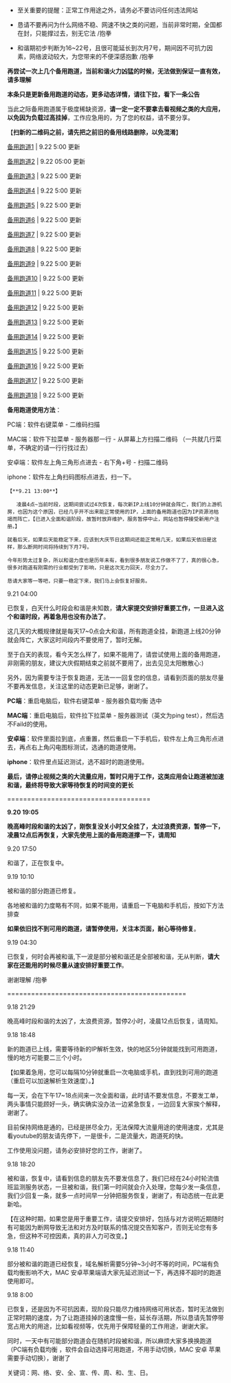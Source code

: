 - 至关重要的提醒：正常工作用途之外，请务必不要访问任何违法网站

- 恳请不要再问为什么网络不稳、网速不快之类的问题，当前非常时期，全国都在封，只能撑过去，别无它法  /抱拳

- 和谐期初步判断为16~22号，且很可能延长到次月7号，期间因不可抗力因素，网络波动较大，为您带来的不便深感抱歉 /抱拳

**再尝试一次上几个备用跑道，当前和谐火力凶猛的时候，无法做到保证一直有效，请多理解**

**本条只是更新备用跑道的动态，更多动态详情，请往下拉，看下一条公告**

当此之际备用跑道属于极度稀缺资源，**请一定一定不要拿去看视频之类的大应用，以免因为负载过高挂掉**，工作应急用的，为了您的权益，请不要分享。

【**扫新的二维码之前，请先把之前旧的备用线路删除，以免混淆**】

[备用跑道1](https://files.catbox.moe/9ltbmi.png "用客户端扫二维码即可添加")  | 9.22 5:00 更新

[备用跑道2](https://files.catbox.moe/7l6lco.png "用客户端扫二维码即可添加")  | 9.22 05:00 更新

[备用跑道3](https://files.catbox.moe/mmmwnh.png "用客户端扫二维码即可添加")  | 9.22 5:00 更新

[备用跑道4](https://files.catbox.moe/xlz8ca.png "用客户端扫二维码即可添加")  | 9.22 5:00 更新

[备用跑道5](https://files.catbox.moe/18rbh0.png "用客户端扫二维码即可添加")  | 9.22 5:00 更新

[备用跑道6](https://files.catbox.moe/qg4j02.png "用客户端扫二维码即可添")  | 9.22 5:00 更新

[备用跑道7](https://files.catbox.moe/54nyjs.png "用客户端扫二维码即可添")  | 9.22 5:00 更新

[备用跑道8](https://files.catbox.moe/rmt9al.png "用客户端扫二维码即可添")  | 9.22 5:00 更新

[备用跑道9](https://files.catbox.moe/f1zr49.png "用客户端扫二维码即可添")  | 9.22 5:00 更新

[备用跑道10](https://files.catbox.moe/olcuio.png "用客户端扫二维码即可添")  | 9.22 5:00 更新

[备用跑道11](https://files.catbox.moe/0eew2o.png "用客户端扫二维码即可添")  | 9.22 5:00 更新

[备用跑道12](https://files.catbox.moe/zcf8kd.png "用客户端扫二维码即可添")  | 9.22 5:00 更新

[备用跑道13](https://files.catbox.moe/i64qib.png "用客户端扫二维码即可添")  | 9.22 5:00 更新

[备用跑道14](https://files.catbox.moe/6sgtrz.png "用客户端扫二维码即可添")  | 9.22 5:00 更新

[备用跑道15](https://files.catbox.moe/xtqhms.png "用客户端扫二维码即可添")  | 9.22 5:00 更新

[备用跑道16](https://files.catbox.moe/0igyu8.png "用客户端扫二维码即可添")  | 9.22 5:00 更新

[备用跑道17](https://files.catbox.moe/ciurje.png "用客户端扫二维码即可添")  | 9.22 5:00 更新

[备用跑道18](https://files.catbox.moe/q01sp3.png "用客户端扫二维码即可添")  | 9.22 5:00 更新

**备用跑道使用方法**：

PC端：软件右键菜单 - 二维码扫描

MAC端：软件下拉菜单 - 服务器那一行 - 从屏幕上方扫描二维码 （一共就几行菜单，不确定的请一行行找过去）

安卓端：软件左上角三角形点进去 - 右下角+号 - 扫描二维码

iphone：软件左上角扫码图标点进去，扫一下。

    【**9.21 13:00**】
    
       凌晨4点~当前时段，这期间尝试过4次恢复，每次新IP上线10分钟就会阵亡，我们的上游机房，也因为这个原因，已经几乎开不出来能正常使用的IP，上面的备用跑道也因为IP资源池枯竭而阵亡，【已进入全面和谐阶段，故暂时放弃维护，服务暂停中止，网站也暂停接受新用户注册。】
    
    就看后天，如果后天能稳定下来，应该到大庆节日这期间还能正常用几天，如果后天依旧是这样，那么断网时间将持续到下月7号。
    
    今年形势太过复杂，所以和谐力度也是历年未有，看到很多朋友说工作做不了了，真的很心急，很多对跑道有刚需的行业都受到了影响，只是这次无力回天，尽全力了。 
    
    恳请大家等一等吧，只要一稳定下来，我们马上会恢复好服务。   
    
9.21 04:00

已恢复，白天什么时段会和谐是未知数，**请大家提交安排好重要工作，一旦进入这个和谐时段，再着急用也没有办法了**。

这几天的大概规律就是每天17~0点会大和谐，所有跑道全挂，新跑道上线20分钟就会阵亡，大家这时间段内不要使用了，暂时无解。

至于白天的表现，看今天怎么样了，如果不能用了，请尝试使用上面的备用跑道，非刚需的朋友，建议大庆假期结束之前就不要用了，出去见见太阳散散心:)

另外，因为需要专注于恢复跑道，无法一一回复您的信息，请看到页面的朋友尽量不要再发信息，关注这里的动态更新已足够，谢谢了。

**PC端**：重启电脑后，软件右键菜单 - 服务器负载均衡 选中

**MAC端**：重启电脑后，软件拉下拉菜单 - 服务器测试（英文为ping test），然后选不Faild的使用。

**安卓端**：软件里面拉到底，点重置，然后重启一下手机后，软件左上角三角形点进去，再点右上角闪电图标测试，选通的跑道使用。

**iphone**：软件里点延迟测试，选不超时的跑道使用。

**最后，请停止视频之类的大流量应用，暂时只用于工作，这类应用会让跑道被加速和谐，最终将导致大家等待恢复的时间变的更长**

====================================

**9.20 19:05**

**晚高峰时段和谐的太凶了，刚恢复没关小时又全挂了，太过浪费资源，暂停一下，凌晨12点后再恢复，大家先使用上面的备用跑道撑一下，请周知**

9.20 17:50

和谐了，正在恢复中。

9.19 10:10

被和谐的部分跑道已修复。

各地被和谐的力度略有不同，如果不能用，请重启一下电脑和手机后，按如下方法排查

**如果依旧找不到可用的跑道，请暂停使用，关注本页面，耐心等待修复**。

9.19 04:30

已恢复，何时会再被和谐,下一波是部分被和谐还是全部被和谐，无从判断，**请大家在还能用的时候尽量从速安排好重要工作**。

谢谢理解 /抱拳

=============================================

9.18 21:29

晚高峰时段和谐的太凶了，太浪费资源，暂停2小时，凌晨12点后恢复，请周知。

9.18 18:48

新的跑道已上线，需要等待新的IP解析生效，快的地区5分钟就能找到可用跑道，慢的地方可能要二三个小时。

【如果着急用，您可以每隔10分钟就重启一次电脑或手机，直到找到可用的跑道（重启可以加速解析生效速度）。】

每一天，会在下午17~18点间来一次全面和谐，此时请不要发信息，不要发工单，两头事情只能顾好一头，确实确实没办法一边紧急恢复，一边回复大家挨个解释，谢谢了。

目前保持网络是通的，已经是拼尽全力，无法保障大流量用途的使用速度，尤其是看youtube的朋友请先停下，一是很卡，二是流量大，跑道死的快。

工作使用没问题，请务必安排好您的工作，谢谢了。

9.18 18:20

被和谐，恢复中，请看到信息的朋友先不要发信息了，我们已经在24小时轮流值班监测服务状态，一旦被和谐，我们第一时间就会介入处理，您每少发一条信息，我们少回复一条，就多一点时间早一分钟把服务恢复，谢谢了，有动态统一在此更新哈。

【在这种时期，如果您是用于重要工作，请提交安排好，包括与对方说明近期随时有可能因为断网导致无法和对方及时联系的情况提交告知客户，否则无论您有多急，但这种不可控因素，真的非人力可改变。】


9.18 11:40

部分被和谐的跑道已经恢复，域名解析需要5分钟~3小时不等的时间，PC端有负载均衡影响不大，MAC 安卓苹果端请大家先延迟测试一下，再选择不超时的跑道使用即可。	 	 
 	 
9.18 8:00

已恢复，还是因为不可抗因素，现阶段只能尽力维持网络可用状态，暂时无法做到正常时期的速度，为了让跑道挂掉的速度慢一些，延长存活期，所以恳请先暂停带宽占用大的用途，比如看视频等，优先用于保障轻量的工作用途，谢谢大家。	 	 

同时，一天中有可能部分跑道会在随机时段被和谐，所以麻烦大家多换换跑道（PC端有负载均衡 ，软件会自动选择可用跑道，不用手动切换，MAC 安卓 苹果需要手动切换），谢谢了	 	 

关键词：网、络、安、全、宣、传、周、和、生、日。
